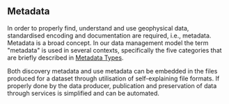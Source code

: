 ## Metadata

In order to properly find, understand and use geophysical data, standardised encoding and documentation are required, i.e., metadata. Metadata is a broad concept. In our data management model the term "metadata" is used in several contexts, specifically the five categories that are briefly described in [Metadata Types](metadata.md).

Both discovery metadata and use metadata can be embedded in the files produced for a dataset through utilisation of self-explaining file formats. If properly done by the data producer, publication and preservation of data through services is simplified and can be automated.